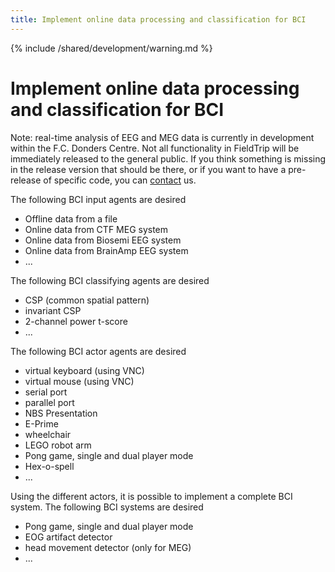 ```yaml
---
title: Implement online data processing and classification for BCI
---
```


{% include /shared/development/warning.md %}

# Implement online data processing and classification for BCI

Note: real-time analysis of EEG and MEG data is currently in development within the F.C. Donders Centre. Not all functionality in FieldTrip will be immediately released to the general public. If you think something is missing in the release version that should be there, or if you want to have a pre-release of specific code, you can [contact](/contact) us.

The following BCI input agents are desired

- Offline data from a file
- Online data from CTF MEG system
- Online data from Biosemi EEG system
- Online data from BrainAmp EEG system
- ...

The following BCI classifying agents are desired

- CSP (common spatial pattern)
- invariant CSP
- 2-channel power t-score
- ...

The following BCI actor agents are desired

- virtual keyboard (using VNC)
- virtual mouse (using VNC)
- serial port
- parallel port
- NBS Presentation
- E-Prime
- wheelchair
- LEGO robot arm
- Pong game, single and dual player mode
- Hex-o-spell
- ...

Using the different actors, it is possible to implement a complete BCI system. The following BCI systems are desired

- Pong game, single and dual player mode
- EOG artifact detector
- head movement detector (only for MEG)
- ...
